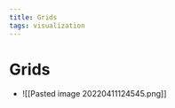 ```yaml
---
title: Grids
tags: visualization
---
```


# Grids
- ![[Pasted image 20220411124545.png]]


















